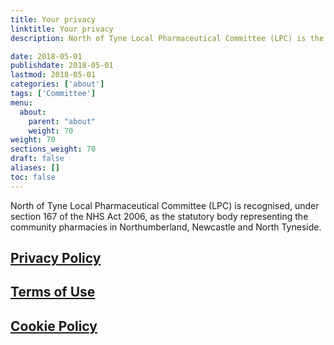 ```yaml
---
title: Your privacy
linktitle: Your privacy
description: North of Tyne Local Pharmaceutical Committee (LPC) is the statutory organisation which represents all community pharmacies in Northumberland, Newcastle and North Tyneside.

date: 2018-05-01
publishdate: 2018-05-01
lastmod: 2018-05-01
categories: ['about']
tags: ['Committee']
menu:
  about:
    parent: "about"
    weight: 70
weight: 70
sections_weight: 70
draft: false
aliases: []
toc: false
---
```


North of Tyne Local Pharmaceutical Committee (LPC) is recognised, under section 167 of the NHS Act 2006, as the statutory body representing the community pharmacies in Northumberland, Newcastle and North Tyneside.  

## [Privacy Policy](/about/privacy/privacy-policy/)

## [Terms of Use](/about/privacy/terms-of-use/)

## [Cookie Policy](/about/privacy/cookie-policy/)

